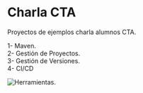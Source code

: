 # Charla CTA
Proyectos de ejemplos charla alumnos CTA.

1- Maven.  
2- Gestión de Proyectos.  
3- Gestión de Versiones.  
4- CI/CD

![Herramientas](https://github.com/jencisopy/TallerCTA/blob/master/docs/Images/herramientas.png). 
